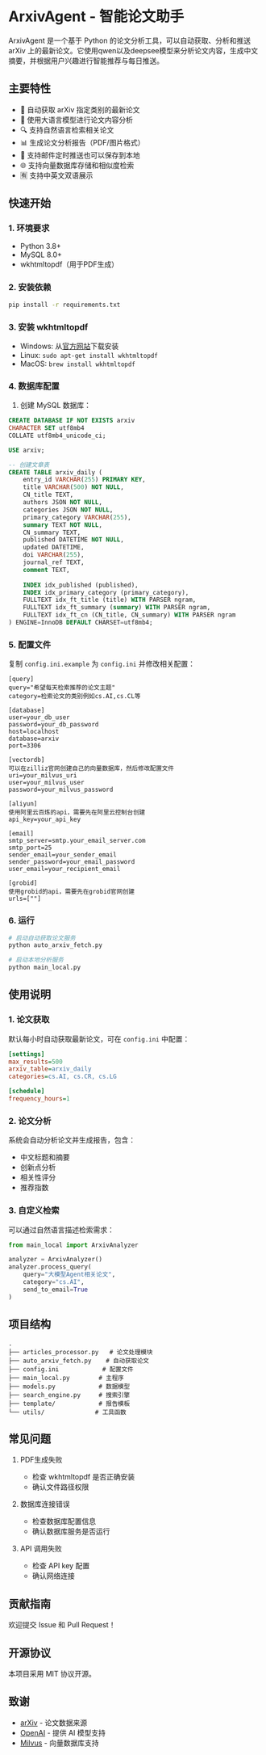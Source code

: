 # ArxivAgent - 智能论文助手

ArxivAgent 是一个基于 Python 的论文分析工具，可以自动获取、分析和推送 arXiv 上的最新论文。它使用qwen以及deepsee模型来分析论文内容，生成中文摘要，并根据用户兴趣进行智能推荐与每日推送。

## 主要特性

- 🔄 自动获取 arXiv 指定类别的最新论文
- 🤖 使用大语言模型进行论文内容分析
- 🔍 支持自然语言检索相关论文
- 📊 生成论文分析报告（PDF/图片格式）
- 📧 支持邮件定时推送也可以保存到本地
- 🌐 支持向量数据库存储和相似度检索
- 🈶 支持中英文双语展示

## 快速开始

### 1. 环境要求

- Python 3.8+
- MySQL 8.0+
- wkhtmltopdf（用于PDF生成）

### 2. 安装依赖

```bash
pip install -r requirements.txt
```

### 3. 安装 wkhtmltopdf

- Windows: 从[官方网站](https://wkhtmltopdf.org/downloads.html)下载安装
- Linux: `sudo apt-get install wkhtmltopdf`
- MacOS: `brew install wkhtmltopdf`

### 4. 数据库配置

1. 创建 MySQL 数据库：

```sql
CREATE DATABASE IF NOT EXISTS arxiv 
CHARACTER SET utf8mb4 
COLLATE utf8mb4_unicode_ci;

USE arxiv;

-- 创建文章表
CREATE TABLE arxiv_daily (
    entry_id VARCHAR(255) PRIMARY KEY,
    title VARCHAR(500) NOT NULL,
    CN_title TEXT,
    authors JSON NOT NULL,
    categories JSON NOT NULL,
    primary_category VARCHAR(255),
    summary TEXT NOT NULL,
    CN_summary TEXT,
    published DATETIME NOT NULL,
    updated DATETIME,
    doi VARCHAR(255),
    journal_ref TEXT,
    comment TEXT,
    
    INDEX idx_published (published),
    INDEX idx_primary_category (primary_category),
    FULLTEXT idx_ft_title (title) WITH PARSER ngram,
    FULLTEXT idx_ft_summary (summary) WITH PARSER ngram,
    FULLTEXT idx_ft_cn (CN_title, CN_summary) WITH PARSER ngram
) ENGINE=InnoDB DEFAULT CHARSET=utf8mb4;
```

### 5. 配置文件

复制 `config.ini.example` 为 `config.ini` 并修改相关配置：

```ini:README copy.md
[query]
query="希望每天检索推荐的论文主题"
category=检索论文的类别例如cs.AI,cs.CL等

[database]
user=your_db_user
password=your_db_password
host=localhost
database=arxiv
port=3306

[vectordb]
可以在zilliz官网创建自己的向量数据库，然后修改配置文件
uri=your_milvus_uri
user=your_milvus_user
password=your_milvus_password

[aliyun]
使用阿里云百炼的api，需要先在阿里云控制台创建
api_key=your_api_key

[email]
smtp_server=smtp.your_email_server.com
smtp_port=25
sender_email=your_sender_email
sender_password=your_email_password
user_email=your_recipient_email

[grobid]
使用grobid的api，需要先在grobid官网创建
urls=[""]
```

### 6. 运行

```bash
# 启动自动获取论文服务
python auto_arxiv_fetch.py

# 启动本地分析服务
python main_local.py
```

## 使用说明

### 1. 论文获取

默认每小时自动获取最新论文，可在 `config.ini` 中配置：

```ini
[settings]
max_results=500
arxiv_table=arxiv_daily
categories=cs.AI, cs.CR, cs.LG

[schedule]
frequency_hours=1
```

### 2. 论文分析

系统会自动分析论文并生成报告，包含：

- 中文标题和摘要
- 创新点分析
- 相关性评分
- 推荐指数

### 3. 自定义检索

可以通过自然语言描述检索需求：

```python
from main_local import ArxivAnalyzer

analyzer = ArxivAnalyzer()
analyzer.process_query(
    query="大模型Agent相关论文",
    category="cs.AI",
    send_to_email=True
)
```

## 项目结构

```
.
├── articles_processor.py   # 论文处理模块
├── auto_arxiv_fetch.py    # 自动获取论文
├── config.ini            # 配置文件
├── main_local.py        # 主程序
├── models.py            # 数据模型
├── search_engine.py     # 搜索引擎
├── template/            # 报告模板
└── utils/              # 工具函数
```

## 常见问题

1. PDF生成失败
   - 检查 wkhtmltopdf 是否正确安装
   - 确认文件路径权限

2. 数据库连接错误
   - 检查数据库配置信息
   - 确认数据库服务是否运行

3. API 调用失败
   - 检查 API key 配置
   - 确认网络连接

## 贡献指南

欢迎提交 Issue 和 Pull Request！

## 开源协议

本项目采用 MIT 协议开源。

## 致谢

- [arXiv](https://arxiv.org/) - 论文数据来源
- [OpenAI](https://openai.com/) - 提供 AI 模型支持
- [Milvus](https://milvus.io/) - 向量数据库支持
